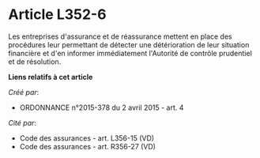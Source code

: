 # Article L352-6

Les entreprises d'assurance et de réassurance mettent en place des procédures leur permettant de détecter une détérioration
de leur situation financière et d'en informer immédiatement l'Autorité de contrôle prudentiel et de résolution.

**Liens relatifs à cet article**

_Créé par_:

  - ORDONNANCE n°2015-378 du 2 avril 2015 - art. 4

_Cité par_:

  - Code des assurances - art. L356-15 (VD)
  - Code des assurances - art. R356-27 (VD)
